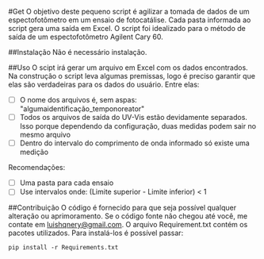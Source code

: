 #Get
O objetivo deste pequeno script é agilizar a tomada de dados de um espectofotômetro em
um ensaio de fotocatálise. Cada pasta informada ao script gera uma saída em Excel.
O script foi idealizado para o método de saída de um espectofotômetro 
Agilent Cary 60.

##Instalação
Não é necessário instalação.

##Uso
O scipt irá gerar um arquivo em Excel com os dados encontrados.
Na construção o script leva algumas premissas, logo é preciso garantir que elas
são verdadeiras para os dados do usuário. Entre elas:

- [ ] O nome dos arquivos é, sem aspas: "algumaidentificação_temponoreator"
- [ ] Todos os arquivos de saída do UV-Vis estão devidamente separados. Isso porque 
dependendo da configuração, duas medidas podem sair no mesmo arquivo
- [ ] Dentro do intervalo do comprimento de onda informado só existe uma medição

Recomendações:
- [ ] Uma pasta para cada ensaio
- [ ] Use intervalos onde: (Limite superior - Limite inferior) < 1

##Contribuição
O código é fornecido para que seja possível qualquer alteração ou aprimoramento. Se
o código fonte não chegou até você, me contate em luishqnery@gmail.com. O arquivo 
Requirement.txt contém os pacotes utilizados. Para instalá-los é possível passar:
```
pip install -r Requirements.txt
```
